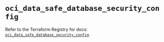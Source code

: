 # `oci_data_safe_database_security_config`

Refer to the Terraform Registry for docs: [`oci_data_safe_database_security_config`](https://registry.terraform.io/providers/oracle/oci/6.18.0/docs/resources/data_safe_database_security_config).
